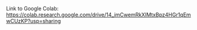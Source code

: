 Link to Google Colab: https://colab.research.google.com/drive/14_imCwemRkXIMtxBpz4HGr1qEmwCUzKP?usp=sharing
